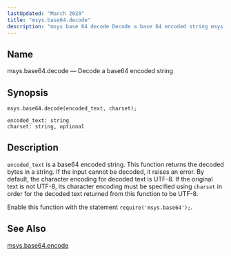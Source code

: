 ```yaml
---
lastUpdated: "March 2020"
title: "msys.base64.decode"
description: "msys base 64 decode Decode a base 64 encoded string msys base 64 decode encoded text charset encoded text is a base 64 encoded string This function returns the decoded bytes in a string If the input cannot be decoded it raises an error By default the character encoding for..."
---
```


<a name="lua.ref.msys.base64.decode"></a> 
## Name

msys.base64.decode — Decode a base64 encoded string

<a name="idp17530736"></a> 
## Synopsis

`msys.base64.decode(encoded_text, charset);`

```
encoded_text: string
charset: string, optional
```
<a name="idp17533760"></a> 
## Description

`encoded_text` is a base64 encoded string. This function returns the decoded bytes in a string. If the input cannot be decoded, it raises an error. By default, the character encoding for decoded text is UTF-8\. If the original text is not UTF-8, its character encoding must be specified using `charset` in order for the decoded text returned from this function to be UTF-8.

Enable this function with the statement `require('msys.base64');`.

<a name="idp17537760"></a> 
## See Also

[msys.base64.encode](/momentum/4/lua/ref-msys-base-64-encode)